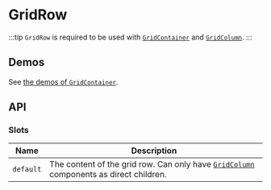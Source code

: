 # GridRow

:::tip
`GridRow` is required to be used with [`GridContainer`](./grid-container) and [`GridColumn`](./grid-row).
:::

## Demos

See [the demos of `GridContainer`](./grid-container#demos).

## API

### Slots

| Name | Description |
| -- | -- |
| `default` | The content of the grid row. Can only have [`GridColumn`](./grid-column) components as direct children. |
